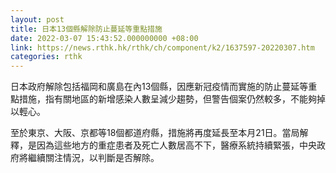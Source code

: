 ```yaml
---
layout: post
title: 日本13個縣解除防止蔓延等重點措施
date: 2022-03-07 15:43:52.000000000 +08:00
link: https://news.rthk.hk/rthk/ch/component/k2/1637597-20220307.htm
categories: rthk
---
```


日本政府解除包括福岡和廣島在內13個縣，因應新冠疫情而實施的防止蔓延等重點措施，指有關地區的新增感染人數呈減少趨勢，但警告個案仍然較多，不能夠掉以輕心。

至於東京、大阪、京都等18個都道府縣，措施將再度延長至本月21日。當局解釋，是因為這些地方的重症患者及死亡人數居高不下，醫療系統持續緊張，中央政府將繼續關注情況，以判斷是否解除。

